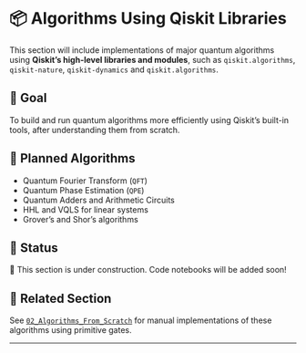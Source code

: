 # 📦 Algorithms Using Qiskit Libraries

This section will include implementations of major quantum algorithms using **Qiskit’s high-level libraries and modules**, such as `qiskit.algorithms`, `qiskit-nature`, `qiskit-dynamics` and  `qiskit.algorithms`.

## 🧠 Goal

To build and run quantum algorithms more efficiently using Qiskit’s built-in tools, after understanding them from scratch.

## 🔧 Planned Algorithms

- Quantum Fourier Transform (`QFT`)
- Quantum Phase Estimation (`QPE`)
- Quantum Adders and Arithmetic Circuits
- HHL and VQLS for linear systems
- Grover’s and Shor’s algorithms

## 📌 Status

🚧 This section is under construction. Code notebooks will be added soon!

## 🔗 Related Section

See [`02_Algorithms_From_Scratch`](../02_Algorithms_From_Scratch) for manual implementations of these algorithms using primitive gates.

---


